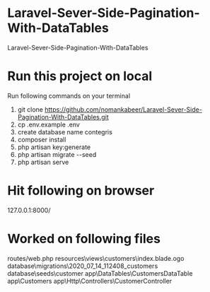 # Laravel-Sever-Side-Pagination-With-DataTables
 Laravel-Sever-Side-Pagination-With-DataTables

# Run this project on local
Run following commands on your terminal
1.  git clone https://github.com/nomankabeer/Laravel-Sever-Side-Pagination-With-DataTables.git
2.  cp .env.example .env
3.  create database name contegris
4.  composer install
5.  php artisan key:generate
6.  php artisan migrate --seed
7.  php artisan serve

# Hit following on browser
127.0.0.1:8000/

# Worked on following files
routes/web.php
resources\views\customers\index.blade.ogo
database\migrations\2020_07_14_112408_customers
database\seeds\customer
app\DataTables\CustomersDataTable
app\Customers
app\Http\Controllers\CustomerController

